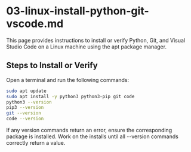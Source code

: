 # 03-linux-install-python-git-vscode.md

This page provides instructions to install or verify Python, Git, and Visual Studio Code on a Linux machine using the apt package manager.


## Steps to Install or Verify

Open a terminal and run the following commands:

```bash
sudo apt update
sudo apt install -y python3 python3-pip git code
python3 --version
pip3 --version
git --version
code --version
```

If any version commands return an error, ensure the corresponding package is installed.
Work on the installs until all --version commands correctly return a value. 
